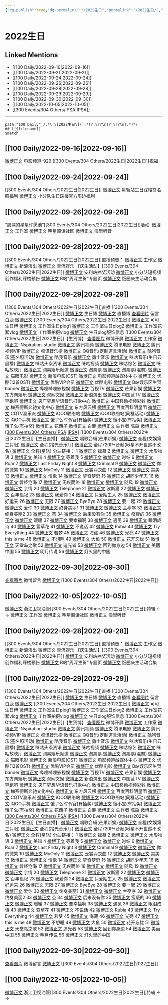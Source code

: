 ```yaml
---
{"dg-publish":true,"dg-permalink":"/2022生日","permalink":"/2022生日/","title":"2022生日"}
---
```


# 2022生日

## Linked Mentions
- [[100 Daily/2022-09-16\|2022-09-16]]
- [[100 Daily/2022-09-21\|2022-09-21]]
- [[100 Daily/2022-09-24\|2022-09-24]]
- [[100 Daily/2022-09-26\|2022-09-26]]
- [[100 Daily/2022-09-28\|2022-09-28]]
- [[100 Daily/2022-09-29\|2022-09-29]]
- [[100 Daily/2022-09-30\|2022-09-30]]
- [[100 Daily/2022-10-05\|2022-10-05]]
- [[300 Events/304 Others/IPSA\|IPSA]]


---

```expander
path:"100 Daily" /.*\[\[2022生日\]\].*(?:\r?\n(?!\r?\n).*)*/
## [[$filename]]
$match
```
## [[100 Daily/2022-09-16\|2022-09-16]]
[微博正文](https://m.weibo.cn/6495544869/4814431160374441) 电影频道-929 [[300 Events/304 Others/2022生日\|2022生日]]祝福
## [[100 Daily/2022-09-24\|2022-09-24]]
[[300 Events/304 Others/2022生日\|2022生日]]
[微博正文](https://weibo.com/6466290670/M7dkJ1TSe) 星轨站生日踩楼签名照福利
[微博正文](http://weibo.com/5516625428/M7fg2jltF) 小分队生日踩楼官方周边福利
## [[100 Daily/2022-09-26\|2022-09-26]]
“周深的星星许愿池”[[300 Events/304 Others/2022生日\|2022生日]]活动:
[微博正文](https://m.weibo.cn/7478855230/4817921953759755) 工作室
[微博正文](https://m.weibo.cn/6927629563/4817954275071805) 明星超话社区
[微博正文](https://m.weibo.cn/1645770900/4817969693590158) 浪里听音
## [[100 Daily/2022-09-28\|2022-09-28]]
[[300 Events/304 Others/2022生日\|2022生日]]直播预告：
[微博正文](http://weibo.com/7478855230/M7QzBC9wd) 工作室
[微博正文](http://weibo.com/6579479312/M7QvVxcfg) 新浪演出
[微博正文](http://weibo.com/6192935507/M7Qwp6mUH) 青流娱乐
【庆生活动】[[300 Events/304 Others/2022生日\|2022生日]]
[微博正文](https://weibo.com/7469017930/M7OrKgGDQ) 安利站抽奖活动
[微博正文](https://weibo.com/5516625428/M7PufoFgM) 小分队短视频创作福利踩楼预告
[微博正文](https://weibo.com/6466290670/M7RYnjL81) B站"周深生贺"专题页
[微博正文](https://weibo.com/3910023440/M7Gkm6P1e) 饭圈庆生活动合集
## [[100 Daily/2022-09-29\|2022-09-29]]
[[300 Events/304 Others/2022生日\|2022生日]]直播
[[300 Events/304 Others/2022生日\|2022生日]]
[微博正文](http://weibo.com/1736988591/M7TIwBXRW) 生日博
[微博正文](http://weibo.com/1736988591/M81n2axLE) 直播博
[查看图片](https://wx3.sinaimg.cn/large/0088n2Pggy1h6nxhn2yiwj30yi0fnjsj.jpg) 留言 白鹿 [微博正文](https://weibo.com/2616380702/M7YOH0rKg)
[[300 Events/304 Others/2022生日\|2022生日]]
[微博正文](http://weibo.com/7736960489/M7XrpulBM) 可可生日博
[微博正文](http://weibo.com/7478855230/M808wCiEH) 工作室生日plog1
[微博正文](http://weibo.com/7478855230/M80vBE92X) 工作室生日plog2
[微博正文](http://weibo.com/7478855230/M80MSzhET) 工作室花絮vlog
[微博正文](http://weibo.com/7478855230/M836WpFxh) 工作室拍摄vlog
[微博正文](http://weibo.com/7710473200/M80tHwPKe) 生日plog服饰信息
[[300 Events/304 Others/2022生日\|2022生日]]【生贺博】
[查看图片](https://wx2.sinaimg.cn/large/0088n2Pggy1h6nnm9w6dgj30v91vomz7.jpg) 微博开屏
[微博正文](http://weibo.com/7478855230/M7TIrlbfe) 工作室
[微博正文](http://weibo.com/7710473200/M7TIvtkcP) INspiration-studio
[微博正文](http://weibo.com/2591595652/M7TIqrVRR) 腾讯视频
[微博正文](http://weibo.com/3861674840/M7Ylg1O6C) 腾讯电影
[微博正文](http://weibo.com/3194118287/M7XrqoH0y) 腾讯视频VIP
[微博正文](http://weibo.com/6573096128/M7YdxoeAT) 腾讯音乐榜
[微博正文](http://weibo.com/2169129705/M7Yev2qMq) QQ音乐(定制道具活动)
[微博正文](http://weibo.com/1665103091/M7XQquoGw) 酷狗音乐(签名照活动)
[微博正文](https://weibo.com/1738434147/M7TIqcwzO) 酷我音乐
[微博正文](http://weibo.com/7769493497/M7XrnstlF) 勇士音乐
[微博正文](https://m.weibo.cn/1867028705/4818983251871008) 咪咕音乐(生日云展播)
[微博正文](http://weibo.com/6077299654/M7XAIfavX) 咪咕头条资讯
[微博正文](https://m.weibo.cn/1809436135/4818987945297194) 咪咕视频
[微博正文](https://m.weibo.cn/3686958511/4819006013312467) 咪咕综艺
[微博正文](https://m.weibo.cn/6364463709/4818981758176285) 咪咕放映厅
[微博正文](https://m.weibo.cn/2674977220/4818963039521744) 网易娱乐频道
[微博正文](https://weibo.com/2095820504/M7TIAtD0R) 淘票票
[微博正文](https://m.weibo.cn/2095820504/4818968425267685) 淘票票(混剪)
[微博正文](https://weibo.com/2611607127/M7TIvwCSk) 猫眼电影
[微博正文](https://weibo.com/1623886424/M7Yjn4cr4) 新浪电影(OST)
[微博正文](https://m.weibo.cn/6495544869/4814431160374441) 电影频道融媒体中心
[微博正文](http://weibo.com/1642904381/M7XT587Fo) 优酷(12首OST)
[微博正文](http://weibo.com/1940275640/M7XroB78M) 优酷VIP会员
[微博正文](https://m.weibo.cn/1677960582/4819013181639036) 优酷电影
[微博正文](https://m.weibo.cn/6466290670/4819065703764291) B站娱乐区生贺banner
[微博正文](https://m.weibo.cn/7321380776/4819041766872168) 哔哩哔哩影视娱
[微博正文](https://m.weibo.cn/7516842376/4818968152114850) 百视TV
[微博正文](https://m.weibo.cn/1591169702/4818833058300137) 芒果新娱
[微博正文](https://m.weibo.cn/6486986498/4818987827073334) 东方网娱乐
[微博正文](https://m.weibo.cn/7737756492/4818956521571158) 观网文娱
[微博正文](https://m.weibo.cn/6579479312/4818985768454604) 新浪演出
[微博正文](http://weibo.com/5594216204/M7Xs8phvD) 中国蓝TV
[微博正文](http://weibo.com/5242381821/M7Y55qrpZ) 奔跑吧
[微博正文](https://m.weibo.cn/7186370005/4819019654238323) 央广梦想华语音乐打歌中心
[微博正文](https://m.weibo.cn/6663712991/4818994261658192) 中国移动视频彩铃
[微博正文](http://weibo.com/2786930387/M7Y6Iyku0) 梅赛德斯奔驰文化中心
[微博正文](https://m.weibo.cn/7779932378/4819138126020689) 东方风云榜
[微博正文](http://weibo.com/5088066090/M7Xro1VlB) 百度百科明星团
[微博正文](https://m.weibo.cn/1349296387/4818961075538402) CQTV渝乐派
[微博正文](http://weibo.com/6378846558/M7Xsw60G2) iQOO联络站
[微博正文](https://weibo.com/6378846558/M7XDZ3fj5) iQOO联络站(同框活动)
[微博正文](http://weibo.com/6960161079/M7XrnstyA) iQOO手机
[微博正文](https://weibo.com/7756461320/M7TIqqPbk) 饿了么时令官(有抽奖)
[微博正文](http://weibo.com/2606197387/M7Xscxr4b) 饿小宝(有抽奖)
[微博正文](http://weibo.com/1282440983/M7XH2ET75) 饿了么(有抽奖)
[微博正文](https://m.weibo.cn/6336556296/4819044140061014) 花西子
[微博正文](https://m.weibo.cn/2616380702/4819020790106656) 白鹿
[微博正文](https://m.weibo.cn/1776374235/4819031019750824) 曲作者 陈禹
[微博正文](http://weibo.com/1851789841/M7XJM0dl2) [[300 Events/304 Others/IPSA\|IPSA]](花絮)
[[300 Events/304 Others/2022生日\|2022生日]]【生日直播】
[微博正文](https://m.weibo.cn/1591169702/4819200524944222) 唱歌合辑(芒果新娱)
[微博正文](https://m.weibo.cn/1371117067/4819202525890370) 全程(文娱第三只眼)
[微博正文](https://m.weibo.cn/3592218237/4819327775146647) 全程(拾光音乐厅)
[微博正文](https://m.weibo.cn/6218949574/4819234117124374) 全程720P+音频(啾星不开世巡不改名)
[微博正文](https://m.weibo.cn/6466290670/4819356553577969) 全程(星轨)
分曲链接：
1 [微博正文](https://weibo.com/6466290670/M81vKmeFb) 拙慕
2 [微博正文](https://weibo.com/6466290670/M81vW60q1) [微博正文](https://weibo.com/1266269835/M81wcEO8J) 水形物语
3 [微博正文](https://weibo.com/6466290670/M81wHav5L) 美错
4 [微博正文](https://weibo.com/6466290670/M81yV4GFO) 等着我
5 [微博正文](https://weibo.com/6466290670/M81zDqajv) [微博正文](https://weibo.com/1266269835/M81FtaxEn) 时结
6 [微博正文](https://weibo.com/6466290670/M81CV5iSc) Roar
7 [微博正文](https://weibo.com/6466290670/M81G9nyPg) Last Friday Night
8 [微博正文](https://weibo.com/6466290670/M81GFgbb4) Criminal
9 [微博正文](https://weibo.com/6466290670/M81IN5PGo) [微博正文](https://weibo.com/1266269835/M81NGwKu2) 你的微笑
10 [微博正文](https://weibo.com/6466290670/M81IWvSpP) MyOnly
11 [微博正文](https://weibo.com/6466290670/M81KJ58Fg) 云裳羽衣曲
12 [微博正文](https://weibo.com/6466290670/M81NR8YEC) [微博正文](https://weibo.com/1266269835/M81Q4Cx8P) 美美
13 [微博正文](https://weibo.com/6466290670/M81OJhRLX) [微博正文](https://weibo.com/1266269835/M81Tjue3D) 情歌
14 [微博正文](https://weibo.com/6466290670/M823nA4xi) 梦奇梦奇
15 [微博正文](https://weibo.com/6466290670/M81W710A7) 胡同少年志
16 [微博正文](https://weibo.com/6466290670/M81ZV3yi1) 曾经沧海
17 [微博正文](https://weibo.com/6466290670/M81Zwz6i1) 无疾而终
18 [微博正文](https://weibo.com/6466290670/M820Jz3gQ) [微博正文](https://weibo.com/1266269835/M824ZrAEa) 随风
19 [微博正文](https://weibo.com/6466290670/M823xDV78) [微博正文](http://weibo.com/1266269835/M826cdfr0) 余情
20 [微博正文](https://weibo.com/6466290670/M82e50d5Q) Telephone
21 [微博正文](https://weibo.com/6466290670/M828jbU2R) 波斯猫
22 [微博正文](https://weibo.com/6466290670/M82aq1H72) [微博正文](https://weibo.com/1266269835/M82cgmRFQ) 百年孤寂
23 [微博正文](https://weibo.com/6466290670/M82dOtmW9) 我爱你
24 [微博正文](https://weibo.com/6466290670/M82q1vglF) 只爱陌生人
25 [微博正文](https://weibo.com/6466290670/M82tpkp43) [微博正文](https://weibo.com/1266269835/M82hllseG) 好运来
26 [微博正文](https://weibo.com/6466290670/M82lbjgei) 无限
27 [微博正文](https://weibo.com/6466290670/M82s0ahz0) ByeBye
28 [微博正文](https://weibo.com/6466290670/M82mRw96T) 要一起
29 [微博正文](https://weibo.com/6466290670/M82BotvAv) [微博正文](https://weibo.com/1266269835/M82p48V3W) 爱你
30 [微博正文](https://weibo.com/6466290670/M82DyCDV5) 终身美丽1
31 [微博正文](https://weibo.com/6466290670/M82yt74g9) [微博正文](https://weibo.com/1266269835/M82ur6LH8) 兰亭序
32 [微博正文](https://weibo.com/6466290670/M82CBkFSB) 终身美丽2
33 [微博正文](https://weibo.com/6466290670/M82yl7fgX) 茧
34 [微博正文](https://weibo.com/6466290670/M82G21Dxp) 后来没有你
35 [微博正文](https://weibo.com/6466290670/M82MF4tIo) 瘦瘦的
36 [微博正文](https://weibo.com/6466290670/M82A7nzCl) [微博正文](https://weibo.com/1266269835/M82zLq17v) 暖暖
37 [微博正文](https://weibo.com/6466290670/M82HUczyJ) 要幸福啊
38 [微博正文](https://weibo.com/6466290670/M82EXeFyq) 遇见
39 [微博正文](https://weibo.com/6466290670/M82QNi6mX) 眼泪成诗
40 [微博正文](https://weibo.com/6466290670/M82NYni3N) 萱草花
41 [微博正文](https://weibo.com/6466290670/M82OkrqXB) 不说话
42 [微博正文](https://weibo.com/6466290670/M82Qx0THZ) Rubia
43 [微博正文](https://weibo.com/6466290670/M82SKmJG2) Try Everything
44 [微博正文](https://weibo.com/6466290670/M82UnvISY) 若梦
45 [微博正文](https://weibo.com/6466290670/M82Qookbr) 海藏
46 [微博正文](https://weibo.com/6466290670/M82SLfZgx) 光亮
47 [微博正文](https://weibo.com/6466290670/M82W7iDse) this is me
48 [微博正文](https://weibo.com/6466290670/M82W6cdm6) 不想睡
49 [微博正文](https://weibo.com/6466290670/M82WYw5dP) 大鱼
50 [微博正文](https://weibo.com/6466290670/M83aPc0Il) 花开忘忧
51 [微博正文](https://weibo.com/6466290670/M833f8NuA) 天堂岛之歌
52 [微博正文](https://weibo.com/6466290670/M83bB38ZQ) 追光者
53 [微博正文](https://weibo.com/6466290670/M83cfy4i7) 回到你身边
54 [微博正文](https://weibo.com/6466290670/M83n4hYXz) 美丽中国
55 [微博正文](https://weibo.com/6466290670/M83rL3WGT) 明月传说
56 [微博正文](https://weibo.com/6466290670/M83n68S4Q) 灯火里的中国

## [[100 Daily/2022-09-30\|2022-09-30]]
[查看图片](https://wx2.sinaimg.cn/large/0088n2Pggy1h6p1b3uac6j30u017fabg.jpg) 微博留言 [微博正文](https://weibo.com/1736988591/M81n2axLE) [[300 Events/304 Others/2022生日\|2022生日]]
## [[100 Daily/2022-10-05\|2022-10-05]]
[微博正文](https://weibo.com/detail/4821248800196893) 浙江卫视油管[[300 Events/304 Others/2022生日\|2022生日]]特辑
<-->
[微博正文](https://m.weibo.cn/7478855230/4817921953759755) 工作室
[微博正文](https://m.weibo.cn/6927629563/4817954275071805) 明星超话社区
[微博正文](https://m.weibo.cn/1645770900/4817969693590158) 浪里听音
## [[100 Daily/2022-09-28\|2022-09-28]]
[[300 Events/304 Others/2022生日\|2022生日]]直播预告：
[微博正文](http://weibo.com/7478855230/M7QzBC9wd) 工作室
[微博正文](http://weibo.com/6579479312/M7QvVxcfg) 新浪演出
[微博正文](http://weibo.com/6192935507/M7Qwp6mUH) 青流娱乐
【庆生活动】[[300 Events/304 Others/2022生日\|2022生日]]
[微博正文](https://weibo.com/7469017930/M7OrKgGDQ) 安利站抽奖活动
[微博正文](https://weibo.com/5516625428/M7PufoFgM) 小分队短视频创作福利踩楼预告
[微博正文](https://weibo.com/6466290670/M7RYnjL81) B站"周深生贺"专题页
[微博正文](https://weibo.com/3910023440/M7Gkm6P1e) 饭圈庆生活动合集
## [[100 Daily/2022-09-29\|2022-09-29]]
[[300 Events/304 Others/2022生日\|2022生日]]直播
[[300 Events/304 Others/2022生日\|2022生日]]
[微博正文](http://weibo.com/1736988591/M7TIwBXRW) 生日博
[微博正文](http://weibo.com/1736988591/M81n2axLE) 直播博
[查看图片](https://wx3.sinaimg.cn/large/0088n2Pggy1h6nxhn2yiwj30yi0fnjsj.jpg) 留言 白鹿 [微博正文](https://weibo.com/2616380702/M7YOH0rKg)
[[300 Events/304 Others/2022生日\|2022生日]]
[微博正文](http://weibo.com/7736960489/M7XrpulBM) 可可生日博
[微博正文](http://weibo.com/7478855230/M808wCiEH) 工作室生日plog1
[微博正文](http://weibo.com/7478855230/M80vBE92X) 工作室生日plog2
[微博正文](http://weibo.com/7478855230/M80MSzhET) 工作室花絮vlog
[微博正文](http://weibo.com/7478855230/M836WpFxh) 工作室拍摄vlog
[微博正文](http://weibo.com/7710473200/M80tHwPKe) 生日plog服饰信息
[[300 Events/304 Others/2022生日\|2022生日]]【生贺博】
[查看图片](https://wx2.sinaimg.cn/large/0088n2Pggy1h6nnm9w6dgj30v91vomz7.jpg) 微博开屏
[微博正文](http://weibo.com/7478855230/M7TIrlbfe) 工作室
[微博正文](http://weibo.com/7710473200/M7TIvtkcP) INspiration-studio
[微博正文](http://weibo.com/2591595652/M7TIqrVRR) 腾讯视频
[微博正文](http://weibo.com/3861674840/M7Ylg1O6C) 腾讯电影
[微博正文](http://weibo.com/3194118287/M7XrqoH0y) 腾讯视频VIP
[微博正文](http://weibo.com/6573096128/M7YdxoeAT) 腾讯音乐榜
[微博正文](http://weibo.com/2169129705/M7Yev2qMq) QQ音乐(定制道具活动)
[微博正文](http://weibo.com/1665103091/M7XQquoGw) 酷狗音乐(签名照活动)
[微博正文](https://weibo.com/1738434147/M7TIqcwzO) 酷我音乐
[微博正文](http://weibo.com/7769493497/M7XrnstlF) 勇士音乐
[微博正文](https://m.weibo.cn/1867028705/4818983251871008) 咪咕音乐(生日云展播)
[微博正文](http://weibo.com/6077299654/M7XAIfavX) 咪咕头条资讯
[微博正文](https://m.weibo.cn/1809436135/4818987945297194) 咪咕视频
[微博正文](https://m.weibo.cn/3686958511/4819006013312467) 咪咕综艺
[微博正文](https://m.weibo.cn/6364463709/4818981758176285) 咪咕放映厅
[微博正文](https://m.weibo.cn/2674977220/4818963039521744) 网易娱乐频道
[微博正文](https://weibo.com/2095820504/M7TIAtD0R) 淘票票
[微博正文](https://m.weibo.cn/2095820504/4818968425267685) 淘票票(混剪)
[微博正文](https://weibo.com/2611607127/M7TIvwCSk) 猫眼电影
[微博正文](https://weibo.com/1623886424/M7Yjn4cr4) 新浪电影(OST)
[微博正文](https://m.weibo.cn/6495544869/4814431160374441) 电影频道融媒体中心
[微博正文](http://weibo.com/1642904381/M7XT587Fo) 优酷(12首OST)
[微博正文](http://weibo.com/1940275640/M7XroB78M) 优酷VIP会员
[微博正文](https://m.weibo.cn/1677960582/4819013181639036) 优酷电影
[微博正文](https://m.weibo.cn/6466290670/4819065703764291) B站娱乐区生贺banner
[微博正文](https://m.weibo.cn/7321380776/4819041766872168) 哔哩哔哩影视娱
[微博正文](https://m.weibo.cn/7516842376/4818968152114850) 百视TV
[微博正文](https://m.weibo.cn/1591169702/4818833058300137) 芒果新娱
[微博正文](https://m.weibo.cn/6486986498/4818987827073334) 东方网娱乐
[微博正文](https://m.weibo.cn/7737756492/4818956521571158) 观网文娱
[微博正文](https://m.weibo.cn/6579479312/4818985768454604) 新浪演出
[微博正文](http://weibo.com/5594216204/M7Xs8phvD) 中国蓝TV
[微博正文](http://weibo.com/5242381821/M7Y55qrpZ) 奔跑吧
[微博正文](https://m.weibo.cn/7186370005/4819019654238323) 央广梦想华语音乐打歌中心
[微博正文](https://m.weibo.cn/6663712991/4818994261658192) 中国移动视频彩铃
[微博正文](http://weibo.com/2786930387/M7Y6Iyku0) 梅赛德斯奔驰文化中心
[微博正文](https://m.weibo.cn/7779932378/4819138126020689) 东方风云榜
[微博正文](http://weibo.com/5088066090/M7Xro1VlB) 百度百科明星团
[微博正文](https://m.weibo.cn/1349296387/4818961075538402) CQTV渝乐派
[微博正文](http://weibo.com/6378846558/M7Xsw60G2) iQOO联络站
[微博正文](https://weibo.com/6378846558/M7XDZ3fj5) iQOO联络站(同框活动)
[微博正文](http://weibo.com/6960161079/M7XrnstyA) iQOO手机
[微博正文](https://weibo.com/7756461320/M7TIqqPbk) 饿了么时令官(有抽奖)
[微博正文](http://weibo.com/2606197387/M7Xscxr4b) 饿小宝(有抽奖)
[微博正文](http://weibo.com/1282440983/M7XH2ET75) 饿了么(有抽奖)
[微博正文](https://m.weibo.cn/6336556296/4819044140061014) 花西子
[微博正文](https://m.weibo.cn/2616380702/4819020790106656) 白鹿
[微博正文](https://m.weibo.cn/1776374235/4819031019750824) 曲作者 陈禹
[微博正文](http://weibo.com/1851789841/M7XJM0dl2) [[300 Events/304 Others/IPSA\|IPSA]](花絮)
[[300 Events/304 Others/2022生日\|2022生日]]【生日直播】
[微博正文](https://m.weibo.cn/1591169702/4819200524944222) 唱歌合辑(芒果新娱)
[微博正文](https://m.weibo.cn/1371117067/4819202525890370) 全程(文娱第三只眼)
[微博正文](https://m.weibo.cn/3592218237/4819327775146647) 全程(拾光音乐厅)
[微博正文](https://m.weibo.cn/6218949574/4819234117124374) 全程720P+音频(啾星不开世巡不改名)
[微博正文](https://m.weibo.cn/6466290670/4819356553577969) 全程(星轨)
分曲链接：
1 [微博正文](https://weibo.com/6466290670/M81vKmeFb) 拙慕
2 [微博正文](https://weibo.com/6466290670/M81vW60q1) [微博正文](https://weibo.com/1266269835/M81wcEO8J) 水形物语
3 [微博正文](https://weibo.com/6466290670/M81wHav5L) 美错
4 [微博正文](https://weibo.com/6466290670/M81yV4GFO) 等着我
5 [微博正文](https://weibo.com/6466290670/M81zDqajv) [微博正文](https://weibo.com/1266269835/M81FtaxEn) 时结
6 [微博正文](https://weibo.com/6466290670/M81CV5iSc) Roar
7 [微博正文](https://weibo.com/6466290670/M81G9nyPg) Last Friday Night
8 [微博正文](https://weibo.com/6466290670/M81GFgbb4) Criminal
9 [微博正文](https://weibo.com/6466290670/M81IN5PGo) [微博正文](https://weibo.com/1266269835/M81NGwKu2) 你的微笑
10 [微博正文](https://weibo.com/6466290670/M81IWvSpP) MyOnly
11 [微博正文](https://weibo.com/6466290670/M81KJ58Fg) 云裳羽衣曲
12 [微博正文](https://weibo.com/6466290670/M81NR8YEC) [微博正文](https://weibo.com/1266269835/M81Q4Cx8P) 美美
13 [微博正文](https://weibo.com/6466290670/M81OJhRLX) [微博正文](https://weibo.com/1266269835/M81Tjue3D) 情歌
14 [微博正文](https://weibo.com/6466290670/M823nA4xi) 梦奇梦奇
15 [微博正文](https://weibo.com/6466290670/M81W710A7) 胡同少年志
16 [微博正文](https://weibo.com/6466290670/M81ZV3yi1) 曾经沧海
17 [微博正文](https://weibo.com/6466290670/M81Zwz6i1) 无疾而终
18 [微博正文](https://weibo.com/6466290670/M820Jz3gQ) [微博正文](https://weibo.com/1266269835/M824ZrAEa) 随风
19 [微博正文](https://weibo.com/6466290670/M823xDV78) [微博正文](http://weibo.com/1266269835/M826cdfr0) 余情
20 [微博正文](https://weibo.com/6466290670/M82e50d5Q) Telephone
21 [微博正文](https://weibo.com/6466290670/M828jbU2R) 波斯猫
22 [微博正文](https://weibo.com/6466290670/M82aq1H72) [微博正文](https://weibo.com/1266269835/M82cgmRFQ) 百年孤寂
23 [微博正文](https://weibo.com/6466290670/M82dOtmW9) 我爱你
24 [微博正文](https://weibo.com/6466290670/M82q1vglF) 只爱陌生人
25 [微博正文](https://weibo.com/6466290670/M82tpkp43) [微博正文](https://weibo.com/1266269835/M82hllseG) 好运来
26 [微博正文](https://weibo.com/6466290670/M82lbjgei) 无限
27 [微博正文](https://weibo.com/6466290670/M82s0ahz0) ByeBye
28 [微博正文](https://weibo.com/6466290670/M82mRw96T) 要一起
29 [微博正文](https://weibo.com/6466290670/M82BotvAv) [微博正文](https://weibo.com/1266269835/M82p48V3W) 爱你
30 [微博正文](https://weibo.com/6466290670/M82DyCDV5) 终身美丽1
31 [微博正文](https://weibo.com/6466290670/M82yt74g9) [微博正文](https://weibo.com/1266269835/M82ur6LH8) 兰亭序
32 [微博正文](https://weibo.com/6466290670/M82CBkFSB) 终身美丽2
33 [微博正文](https://weibo.com/6466290670/M82yl7fgX) 茧
34 [微博正文](https://weibo.com/6466290670/M82G21Dxp) 后来没有你
35 [微博正文](https://weibo.com/6466290670/M82MF4tIo) 瘦瘦的
36 [微博正文](https://weibo.com/6466290670/M82A7nzCl) [微博正文](https://weibo.com/1266269835/M82zLq17v) 暖暖
37 [微博正文](https://weibo.com/6466290670/M82HUczyJ) 要幸福啊
38 [微博正文](https://weibo.com/6466290670/M82EXeFyq) 遇见
39 [微博正文](https://weibo.com/6466290670/M82QNi6mX) 眼泪成诗
40 [微博正文](https://weibo.com/6466290670/M82NYni3N) 萱草花
41 [微博正文](https://weibo.com/6466290670/M82OkrqXB) 不说话
42 [微博正文](https://weibo.com/6466290670/M82Qx0THZ) Rubia
43 [微博正文](https://weibo.com/6466290670/M82SKmJG2) Try Everything
44 [微博正文](https://weibo.com/6466290670/M82UnvISY) 若梦
45 [微博正文](https://weibo.com/6466290670/M82Qookbr) 海藏
46 [微博正文](https://weibo.com/6466290670/M82SLfZgx) 光亮
47 [微博正文](https://weibo.com/6466290670/M82W7iDse) this is me
48 [微博正文](https://weibo.com/6466290670/M82W6cdm6) 不想睡
49 [微博正文](https://weibo.com/6466290670/M82WYw5dP) 大鱼
50 [微博正文](https://weibo.com/6466290670/M83aPc0Il) 花开忘忧
51 [微博正文](https://weibo.com/6466290670/M833f8NuA) 天堂岛之歌
52 [微博正文](https://weibo.com/6466290670/M83bB38ZQ) 追光者
53 [微博正文](https://weibo.com/6466290670/M83cfy4i7) 回到你身边
54 [微博正文](https://weibo.com/6466290670/M83n4hYXz) 美丽中国
55 [微博正文](https://weibo.com/6466290670/M83rL3WGT) 明月传说
56 [微博正文](https://weibo.com/6466290670/M83n68S4Q) 灯火里的中国

## [[100 Daily/2022-09-30\|2022-09-30]]
[查看图片](https://wx2.sinaimg.cn/large/0088n2Pggy1h6p1b3uac6j30u017fabg.jpg) 微博留言 [微博正文](https://weibo.com/1736988591/M81n2axLE) [[300 Events/304 Others/2022生日\|2022生日]]
## [[100 Daily/2022-10-05\|2022-10-05]]
[微博正文](https://weibo.com/detail/4821248800196893) 浙江卫视油管[[300 Events/304 Others/2022生日\|2022生日]]特辑
<-->
